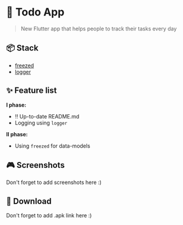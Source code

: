 # :iphone: Todo App

> New Flutter app that helps people to track their tasks every day

## :package: Stack
- [freezed](https://pub.dev/packages/freezed)
- [logger](https://pub.dev/packages/logger)

## :sparkles: Feature list
**I phase:**
- :bangbang: Up-to-date README.md
- Logging using `logger`

**II phase:**
- Using `freezed` for data-models

## :video_game: Screenshots
Don't forget to add screenshots here :)

## :link: Download
Don't forget to add .apk link here :)
